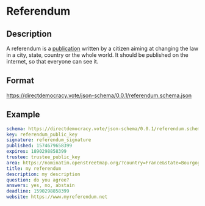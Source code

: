 # Referendum

## Description

A referendum is a [publication](publication.md) written by a citizen aiming at changing the law in a city, state, country or the whole world.
It should be published on the internet, so that everyone can see it.

## Format

https://directdemocracy.vote/json-schema/0.0.1/referendum.schema.json

## Example

```yaml
schema: https://directdemocracy.vote/json-schema/0.0.1/referendum.schema.json
key: referendum_public_key
signature: referendum_signature
published: 1574679658399
expires: 1890298858399
trustee: trustee_public_key
area: https://nominatim.openstreetmap.org/?country=France&state=Bourgogne-Franche-Comté&county=Saône-et-Loire&city=Mâcon
title: my referendum
description: my description
question: do you agree?
answers: yes, no, abstain
deadline: 1590298858399
website: https://www.myreferendum.net
```
